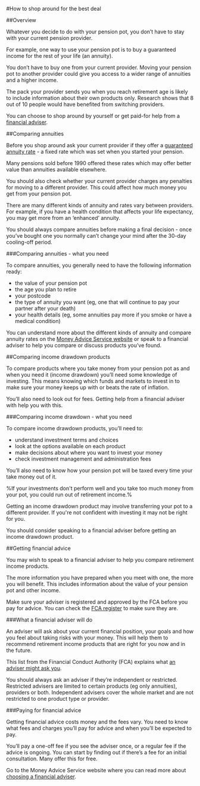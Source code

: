 #How to shop around for the best deal

##Overview

Whatever you decide to do with your pension pot, you don’t have to stay with your current pension provider.

For example, one way to use your pension pot is to buy a guaranteed income for the rest of your life (an annuity). 

You don’t have to buy one from your current provider. Moving your pension pot to another provider could give you access to a wider range of annuities and a higher income.

The pack your provider sends you when you reach retirement age is likely to include information about their own products only. Research shows that 8 out of 10 people would have benefited from switching providers. 

You can choose to shop around by yourself or get paid-for help from a [financial adviser](/getting-financial-advice/4).

##Comparing annuities

Before you shop around ask your current provider if they offer a [guaranteed annuity rate](http://www.pensionsadvisoryservice.org.uk/about-pensions/retirement-choices/buying-an-annuity-how-to-shop-around/guaranteed-annuity-rates) - a fixed rate which was set when you started your pension.

Many pensions sold before 1990 offered these rates which may offer better value than annuities available elsewhere.

You should also check whether your current provider charges any penalties for moving to a different provider. This could affect how much money you get from your pension pot.

There are many different kinds of annuity and rates vary between providers. For example, if you have a health condition that affects your life expectancy, you may get more from an ‘enhanced’ annuity.

You should always compare annuities before making a final decision - once you’ve bought one you normally can’t change your mind after the 30-day cooling-off period.

###Comparing annuities - what you need

To compare annuities, you generally need to have the following information ready:

* the value of your pension pot
* the age you plan to retire
* your postcode
* the type of annuity you want (eg, one that will continue to pay your partner after your death)
* your health details (eg, some annuities pay more if you smoke or have a medical condition)

You can understand more about the different kinds of annuity and compare annuity rates on the [Money Advice Service website](https://annuities.moneyadviceservice.org.uk/xml/annuitiesMAS/an_form.cfm) or speak to a financial adviser to help you compare or discuss products you’ve found.

##Comparing income drawdown products

To compare products where you take money from your pension pot as and when you need it (income drawdown) you’ll need some knowledge of investing. This means knowing which funds and markets to invest in to make sure your money keeps up with or beats the rate of inflation.

You’ll also need to look out for fees. Getting help from a financial adviser with help you with this.

###Comparing income drawdown - what you need

To compare income drawdown products, you’ll need to:

* understand investment terms and choices
* look at the options available on each product
* make decisions about where you want to invest your money
* check investment management and administration fees

You’ll also need to know how your pension pot will be taxed every time your take money out of it.

%If your investments don't perform well and you take too much money from your pot, you could run out of retirement income.%

Getting an income drawdown product may involve transferring your pot to a different provider. If you're not confident with investing it may not be right for you. 

You should consider speaking to a financial adviser before getting an income drawdown product.

##Getting financial advice

You may wish to speak to a financial adviser to help you compare retirement income products. 

The more information you have prepared when you meet with one, the more you will benefit. This includes information about the value of your pension pot and other income.

Make sure your adviser is registered and approved by the FCA before you pay for advice. You can check the [FCA register](http://www.fsa.gov.uk/register/home.do) to make sure they are.

###What a financial adviser will do

An adviser will ask about your current financial position, your goals and how you feel about taking risks with your money. This will help them to recommend retirement income products that are right for you now and in the future. 

This list from the Financial Conduct Authority (FCA) explains what [an adviser might ask you](http://www.fca.org.uk/consumers/financial-services-products/investments/financial-advice/what-an-adviser-might-ask-you).

You should always ask an adviser if they’re independent or restricted. Restricted advisers are limited to certain products (eg only annuities), providers or both. Independent advisers cover the whole market and are not restricted to one product type or provider.

###Paying for financial advice

Getting financial advice costs money and the fees vary. You need to know what fees and charges you’ll pay for advice and when you’ll be expected to pay. 

You’ll pay a one-off fee if you see the adviser once, or a regular fee if the advice is ongoing. You can start by finding out if there’s a fee for an initial consultation. Many offer this for free.

Go to the Money Advice Service website where you can read more about [choosing a financial adviser](https://www.moneyadviceservice.org.uk/en/articles/choosing-a-financial-adviser).
